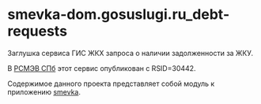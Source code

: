 # smevka-dom.gosuslugi.ru_debt-requests
Заглушка сервиса ГИС ЖКХ запроса о наличии задолженности за ЖКУ.

В [РСМЭВ СПб](https://smev.spb.ru/registry/SMEV3/) этот сервис опубликован с RSID=30442.

Содержимое данного проекта представляет собой модуль к приложению [smevka](https://github.com/do-/smevka).
